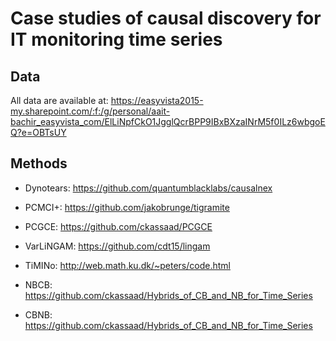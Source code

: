 # Case studies of causal discovery for IT monitoring time series

## Data

All data are available at: https://easyvista2015-my.sharepoint.com/:f:/g/personal/aait-bachir_easyvista_com/ElLiNpfCkO1JgglQcrBPP9IBxBXzaINrM5f0ILz6wbgoEQ?e=OBTsUY


## Methods

* Dynotears: https://github.com/quantumblacklabs/causalnex

* PCMCI+: https://github.com/jakobrunge/tigramite

* PCGCE: https://github.com/ckassaad/PCGCE

* VarLiNGAM: https://github.com/cdt15/lingam

* TiMINo: http://web.math.ku.dk/~peters/code.html

* NBCB: https://github.com/ckassaad/Hybrids_of_CB_and_NB_for_Time_Series

* CBNB: https://github.com/ckassaad/Hybrids_of_CB_and_NB_for_Time_Series
